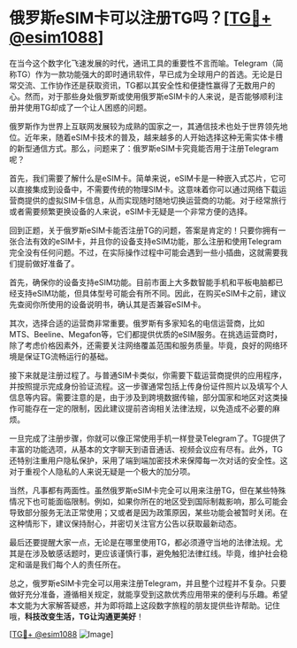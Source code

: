 # 俄罗斯eSIM卡可以注册TG吗？[[TG💪+ @esim1088](https://t.me/s/esim1088)]

在当今这个数字化飞速发展的时代，通讯工具的重要性不言而喻。Telegram（简称TG）作为一款功能强大的即时通讯软件，早已成为全球用户的首选。无论是日常交流、工作协作还是获取资讯，TG都以其安全性和便捷性赢得了无数用户的心。然而，对于那些身处俄罗斯或使用俄罗斯eSIM卡的人来说，是否能够顺利注册并使用TG却成了一个让人困惑的问题。

俄罗斯作为世界上互联网发展较为成熟的国家之一，其通信技术也处于世界领先地位。近年来，随着eSIM卡技术的普及，越来越多的人开始选择这种无需实体卡槽的新型通信方式。那么，问题来了：俄罗斯eSIM卡究竟能否用于注册Telegram呢？

首先，我们需要了解什么是eSIM卡。简单来说，eSIM卡是一种嵌入式芯片，它可以直接集成到设备中，不需要传统的物理SIM卡。这意味着你可以通过网络下载运营商提供的虚拟SIM卡信息，从而实现随时随地切换运营商的功能。对于经常旅行或者需要频繁更换设备的人来说，eSIM卡无疑是一个非常方便的选择。

回到正题，关于俄罗斯eSIM卡能否注册TG的问题，答案是肯定的！只要你拥有一张合法有效的eSIM卡，并且你的设备支持eSIM功能，那么注册和使用Telegram完全没有任何问题。不过，在实际操作过程中可能会遇到一些小插曲，这就需要我们提前做好准备了。

首先，确保你的设备支持eSIM功能。目前市面上大多数智能手机和平板电脑都已经支持eSIM功能，但具体型号可能会有所不同。因此，在购买eSIM卡之前，建议先查阅你所使用的设备说明书，确认其是否兼容eSIM卡。

其次，选择合适的运营商非常重要。俄罗斯有多家知名的电信运营商，比如MTS、Beeline、Megafon等，它们都提供优质的eSIM服务。在挑选运营商时，除了考虑价格因素外，还需要关注网络覆盖范围和服务质量。毕竟，良好的网络环境是保证TG流畅运行的基础。

接下来就是注册过程了。与普通SIM卡类似，你需要下载运营商提供的应用程序，并按照提示完成身份验证流程。这一步骤通常包括上传身份证件照片以及填写个人信息等内容。需要注意的是，由于涉及到跨境数据传输，部分国家和地区对这类操作可能存在一定的限制，因此建议提前咨询相关法律法规，以免造成不必要的麻烦。

一旦完成了注册步骤，你就可以像正常使用手机一样登录Telegram了。TG提供了丰富的功能选项，从基本的文字聊天到语音通话、视频会议应有尽有。此外，TG还特别注重用户隐私保护，采用了端到端加密技术来保障每一次对话的安全性。这对于重视个人隐私的人来说无疑是一个极大的加分项。

当然，凡事都有两面性。虽然俄罗斯eSIM卡完全可以用来注册TG，但在某些特殊情况下也可能面临限制。例如，如果你所在的地区受到国际制裁影响，那么可能会导致部分服务无法正常使用；又或者是因为政策原因，某些功能会被暂时关闭。在这种情形下，建议保持耐心，并密切关注官方公告以获取最新动态。

最后还要提醒大家一点，无论是在哪里使用TG，都必须遵守当地的法律法规。尤其是在涉及敏感话题时，更应该谨慎行事，避免触犯法律红线。毕竟，维护社会稳定和谐是我们每个人的责任所在。

总之，俄罗斯eSIM卡完全可以用来注册Telegram，并且整个过程并不复杂。只要做好充分准备，遵循相关规定，就能享受到这款优秀应用带来的便利与乐趣。希望本文能为大家解答疑惑，并为即将踏上这段数字旅程的朋友提供些许帮助。记住哦，**科技改变生活，TG让沟通更美好**！

[[TG💪+ @esim1088](https://t.me/s/esim1088) ![Image](https://i.postimg.cc/4NQfJmqS/Snipaste-2025-05-13-00-14-12.png)]